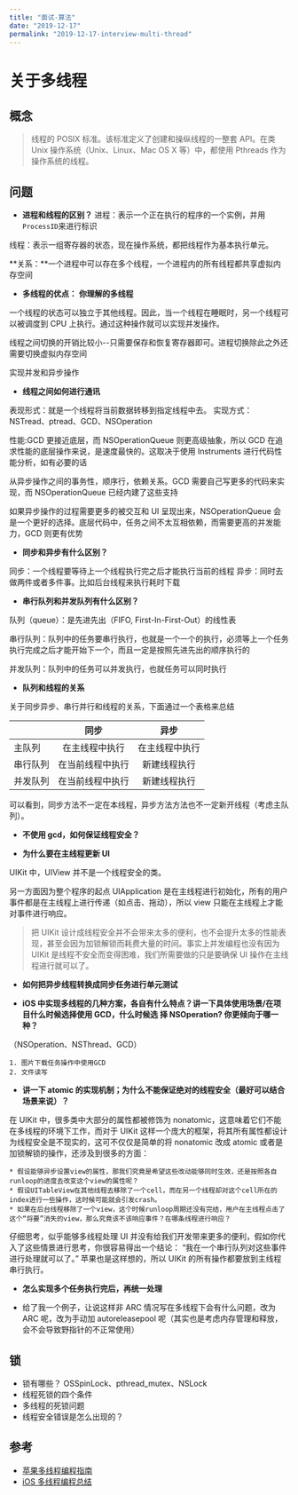 ```yaml
---
title: "面试-算法"
date: "2019-12-17"
permalink: "2019-12-17-interview-multi-thread"
---
```


# 关于多线程

## 概念

> 线程的 POSIX 标准。该标准定义了创建和操纵线程的一整套 API。在类 Unix 操作系统（Unix、Linux、Mac OS X 等）中，都使用 Pthreads 作为操作系统的线程。

## 问题  

- **进程和线程的区别？**
  进程：表示一个正在执行的程序的一个实例，并用`ProcessID`来进行标识

线程：表示一组寄存器的状态，现在操作系统，都把线程作为基本执行单元。

**关系：**一个进程中可以存在多个线程，一个进程内的所有线程都共享虚拟内存空间

- **多线程的优点：** **你理解的多线程**

一个线程的状态可以独立于其他线程。因此，当一个线程在睡眠时，另一个线程可以被调度到 CPU 上执行。通过这种操作就可以实现并发操作。

线程之间切换的开销比较小--只需要保存和恢复寄存器即可。进程切换除此之外还需要切换虚拟内存空间

实现并发和异步操作

- **线程之间如何进行通讯**

表现形式：就是一个线程将当前数据转移到指定线程中去。
实现方式：NSTread、ptread、GCD、NSOperation

性能:GCD 更接近底层，而 NSOperationQueue 则更高级抽象，所以 GCD 在追求性能的底层操作来说，是速度最快的。这取决于使用 Instruments 进行代码性能分析，如有必要的话

从异步操作之间的事务性，顺序行，依赖关系。GCD 需要自己写更多的代码来实现，而 NSOperationQueue 已经内建了这些支持

如果异步操作的过程需要更多的被交互和 UI 呈现出来，NSOperationQueue 会是一个更好的选择。底层代码中，任务之间不太互相依赖，而需要更高的并发能力，GCD 则更有优势

- **同步和异步有什么区别？**

同步：一个线程要等待上一个线程执行完之后才能执行当前的线程
异步：同时去做两件或者多件事。比如后台线程来执行耗时下载

- **串行队列和并发队列有什么区别？**

队列（queue）：是先进先出（FIFO, First-In-First-Out）的线性表

串行队列：队列中的任务要串行执行，也就是一个一个的执行，必须等上一个任务执行完成之后才能开始下一个，而且一定是按照先进先出的顺序执行的

并发队列：队列中的任务可以并发执行，也就任务可以同时执行

- **队列和线程的关系**

关于同步异步、串行并行和线程的关系，下面通过一个表格来总结

|          |       同步       |      异步      |
| -------- | :--------------: | :------------: |
| 主队列   |  在主线程中执行  | 在主线程中执行 |
| 串行队列 | 在当前线程中执行 |  新建线程执行  |
| 并发队列 | 在当前线程中执行 |  新建线程执行  |

可以看到，同步方法不一定在本线程，异步方法方法也不一定新开线程（考虑主队列）。

- **不使用 gcd，如何保证线程安全？**

* **为什么要在主线程更新 UI**

UIKit 中，UIView 并不是一个线程安全的类。

另一方面因为整个程序的起点 UIApplication 是在主线程进行初始化，所有的用户事件都是在主线程上进行传递（如点击、拖动），所以 view 只能在主线程上才能对事件进行响应。

> 把 UIKit 设计成线程安全并不会带来太多的便利，也不会提升太多的性能表现，甚至会因为加锁解锁而耗费大量的时间。事实上并发编程也没有因为 UIKit 是线程不安全而变得困难，我们所需要做的只是要确保 UI 操作在主线程进行就可以了。

- **如何把异步线程转换成同步任务进行单元测试**

* **iOS 中实现多线程的几种方案，各自有什么特点？讲一下具体使用场景/在项目什么时候选择使用 GCD，什么时候选 择 NSOperation? 你更倾向于哪一种？**

（NSOperation、NSThread、GCD）

    1. 图片下载任务操作中使用GCD
    2. 文件读写

- **讲一下 atomic 的实现机制；为什么不能保证绝对的线程安全（最好可以结合场景来说）？**

在 UIKit 中，很多类中大部分的属性都被修饰为 nonatomic，这意味着它们不能在多线程的环境下工作，而对于 UIKit 这样一个庞大的框架，将其所有属性都设计为线程安全是不现实的，这可不仅仅是简单的将 nonatomic 改成 atomic 或者是加锁解锁的操作，还涉及到很多的方面：

    * 假设能够异步设置view的属性，那我们究竟是希望这些改动能够同时生效，还是按照各自runloop的进度去改变这个view的属性呢？
    * 假设UITableView在其他线程去移除了一个cell，而在另一个线程却对这个cell所在的index进行一些操作，这时候可能就会引发crash。
    * 如果在后台线程移除了一个view，这个时候runloop周期还没有完结，用户在主线程点击了这个“将要”消失的view，那么究竟该不该响应事件？在哪条线程进行响应？

仔细思考，似乎能够多线程处理 UI 并没有给我们开发带来更多的便利，假如你代入了这些情景进行思考，你很容易得出一个结论： “我在一个串行队列对这些事件进行处理就可以了。” 苹果也是这样想的，所以 UIKit 的所有操作都要放到主线程串行执行。

- **怎么实现多个任务执行完后，再统一处理**

- 给了我一个例子，让说这样非 ARC 情况写在多线程下会有什么问题，改为 ARC 呢，改为手动加 autoreleasepool 呢（其实也是考虑内存管理和释放，会不会导致野指针的不正常使用）

## 锁

- 锁有哪些？
  OSSpinLock、pthread_mutex、NSLock
- 线程死锁的四个条件
- 多线程的死锁问题
- 线程安全错误是怎么出现的？

## 参考

- [苹果多线程编程指南](https://developer.apple.com/library/archive/documentation/Cocoa/Conceptual/Multithreading/ThreadSafetySummary/ThreadSafetySummary.html#//apple_ref/doc/uid/10000057i-CH12-SW1)
- [iOS 多线程编程总结](https://bestswifter.com/multithreadconclusion/)
